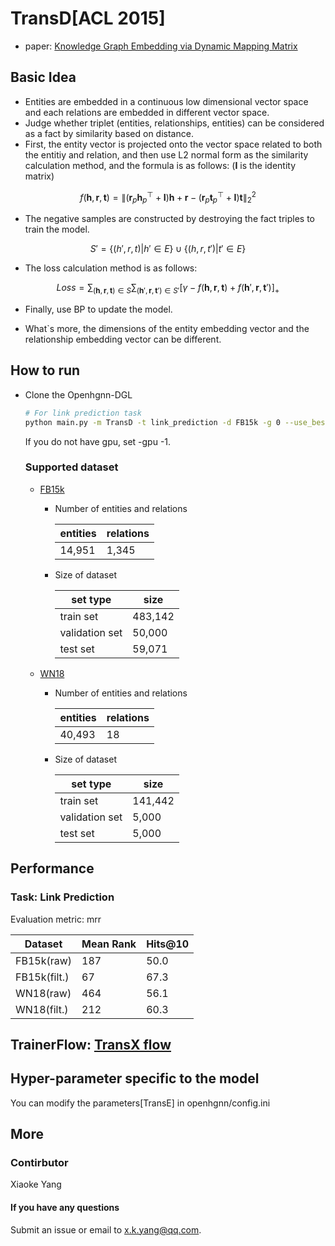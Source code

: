 # TransD[ACL 2015]

- paper: [Knowledge Graph Embedding via Dynamic Mapping Matrix](https://aclanthology.org/P15-1067.pdf)

## Basic Idea

- Entities are embedded in a continuous low dimensional vector space and each relations are embedded in different vector space.
- Judge whether triplet (entities, relationships, entities) can be considered as a fact by similarity based on distance.
- First, the entity vector is projected onto the vector space related to both the entitiy and relation, and then use L2 normal form as the similarity calculation method, and the formula is as follows: ($\textbf{I}$ is the identity matrix)

$$
f(\textbf{h},\textbf{r},\textbf{t}) = \| (\textbf{r}_{p}\textbf{h}_{p}^{\top }+\textbf{I})\textbf{h}+\textbf{r}-(\textbf{r}_{p}\textbf{t}_{p}^{\top }+\textbf{I})\textbf{t}\|_{2}^{2}
$$

- The negative samples are constructed by destroying the fact triples to train the model. 

$$
    S' = \left \{ (h',r,t) \right |h'\in E \} \cup \left \{ (h,r,t') \right |t'\in E \}
$$

- The loss calculation method is as follows:

$$
    Loss = \sum_{(\textbf{h},\textbf{r},\textbf{t}) \in S}\sum_{(\textbf{h}',\textbf{r},\textbf{t}') \in S'}[\gamma - f(\textbf{h},\textbf{r},\textbf{t}) + f(\textbf{h}',\textbf{r},\textbf{t}')]_{+}
$$

- Finally, use BP to update the model.

- What`s more, the dimensions of the entity embedding vector and the relationship embedding vector can be different.

## How to run

- Clone the Openhgnn-DGL

  ```bash
  # For link prediction task
  python main.py -m TransD -t link_prediction -d FB15k -g 0 --use_best_config
  ```

  If you do not have gpu, set -gpu -1.

  ### Supported dataset

  - [FB15k](../../dataset/#FB15k)

    - Number of entities and relations

        | entities | relations |
        | -------- | --------- |
        | 14,951   |    1,345  |

    - Size of dataset

        | set type       | size  |
        | -------------- | ----- |
        | train set      | 483,142|
        | validation set | 50,000 |
        | test set       | 59,071 |

  - [WN18](../../dataset/#WN18)

    - Number of entities and relations

        | entities | relations |
        | -------- | --------- |
        | 40,493   |    18     |

    - Size of dataset

        | set type       | size    |
        | -------------- | -----   |
        | train set      | 141,442 |
        | validation set | 5,000   |
        | test set       | 5,000   |

## Performance

### Task: Link Prediction

Evaluation metric: mrr

| Dataset      | Mean Rank | Hits@10 |
|--------------|-----------|---------|
| FB15k(raw)   | 187       | 50.0    |
| FB15k(filt.) | 67        |67.3    |
| WN18(raw)    | 464       | 56.1    |
| WN18(filt.)  | 212       | 60.3    |



## TrainerFlow: [TransX flow](../../trainerflow/#TransX_flow)

## Hyper-parameter specific to the model

You can modify the parameters[TransE] in openhgnn/config.ini

## More

### Contirbutor

Xiaoke Yang

#### If you have any questions

Submit an issue or email to [x.k.yang@qq.com](mailto:x.k.yang@qq.com).
